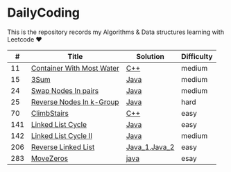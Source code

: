 <!--
 * @Author: AlanGolphi
 * @Date: 2020-07-11 22:25:43
 * @LastEditTime: 2020-07-28 13:48:04
-->

# DailyCoding

This is the repository records my Algorithms &amp; Data structures learning with Leetcode &hearts;

| #   | Title                                                                                 | Solution                                                                                                          | Difficulty |
| --- | ------------------------------------------------------------------------------------- | ----------------------------------------------------------------------------------------------------------------- | ---------- |
| 11  | [Container With Most Water](https://leetcode.com/problems/container-with-most-water/) | [C++](./sourceFile/Cpp/11_ContainerWithMostWater.cpp)                                                             | medium     |
| 15  | [3Sum](https://leetcode.com/problems/3sum/)                                           | [Java](./sourceFile/Java/15_ThreeSum.java)                                                                        | medium     |
| 24  | [Swap Nodes In pairs](https://leetcode.com/problems/swap-nodes-in-pairs/)             | [Java](./sourceFile/Java/24_SwapNodesInPairs.java)                                                                | medium     |
| 25  | [Reverse Nodes In k-Group](https://leetcode.com/problems/reverse-nodes-in-k-group/)   | [Java](./sourceFile/Java/25_ReverseNodesInK-Group.java)                                                           | hard       |
| 70  | [ClimbStairs](https://leetcode.com/problems/climbing-stairs/)                         | [C++](./sourceFile/Cpp/70_ClimbStairs.cpp)                                                                        | easy       |
| 141 | [Linked List Cycle](https://leetcode.com/problems/linked-list-cycle/)                 | [Java](./sourceFile/Java/141_LinkedListCycle.java)                                                                | easy       |
| 142 | [Linked List Cycle II](https://leetcode-cn.com/problems/linked-list-cycle-ii/)        | [Java](./sourceFile/Java/142_LinkedListCycleII.java)                                                              | medium     |
| 206 | [Reverse Linked List](https://leetcode.com/problems/reverse-linked-list/)             | [Java_1](./sourceFile/Java/206_ReverseLinkedList_1.java),[Java_2](./sourceFile/Java/206_ReverseLinkedList_2.java) | easy       |
| 283 | [MoveZeros](https://leetcode.com/problems/move-zeroes/)                               | [java](./sourceFile/Java/283_MoveZeros.java)                                                                      | esay       |
